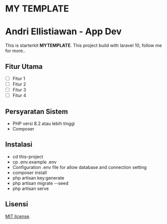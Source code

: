 # MY TEMPLATE
# Andri Ellistiawan - App Dev

This is starterkit **MYTEMPLATE**. This project build with laravel 10, follow me for more..

## Fitur Utama

-   [ ] Fitur 1 
-   [ ] Fitur 2 
-   [ ] Fitur 3
-   [ ] Fitur 4 

## Persyaratan Sistem

-   PHP versi 8.2 atau lebih tinggi
-   Composer

## Instalasi

-   cd this-project
-   cp .env.example .env
-   Configuration .env file for allow database and connection setting
-   composer install
-   php artisan key:generate
-   php artisan migrate --seed
-   php artisan serve

## Lisensi

[MIT license](https://opensource.org/licenses/MIT).
